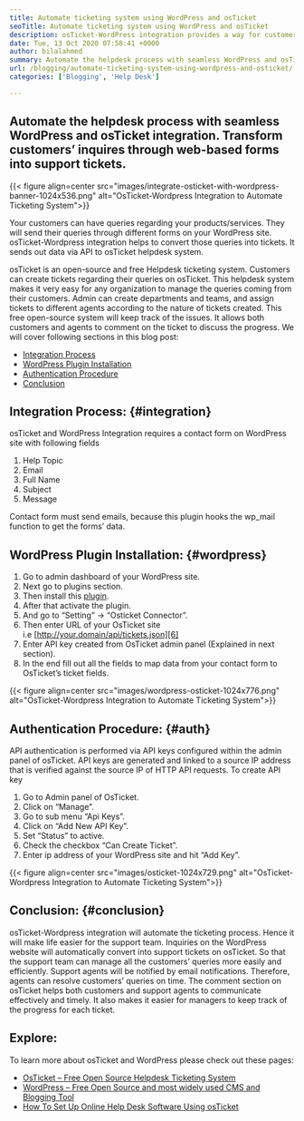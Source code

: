 ```yaml
---
title: Automate ticketing system using WordPress and osTicket
seoTitle: Automate ticketing system using WordPress and osTicket
description: osTicket-WordPress integration provides a way for customers to generate support tickets from WordPress site and manage them from osTicket dashboard.
date: Tue, 13 Oct 2020 07:58:41 +0000
author: bilalahmed
summary: Automate the helpdesk process with seamless WordPress and osTicket integration. Transform customers’ inquires through web-based forms into support tickets.
url: /blogging/automate-ticketing-system-using-wordpress-and-osticket/
categories: ['Blogging', 'Help Desk']

---
```

## Automate the helpdesk process with seamless WordPress and osTicket integration. Transform customers’ inquires through web-based forms into support tickets.

{{< figure align=center src="images/integrate-osticket-with-wordpress-banner-1024x536.png" alt="OsTicket-Wordpress Integration to Automate Ticketing System">}}  

Your customers can have queries regarding your products/services. They will send their queries through different forms on your WordPress site. osTicket-Wordpress integration helps to convert those queries into tickets. It sends out data via API to osTicket helpdesk system.

osTicket is an open-source and free Helpdesk ticketing system. Customers can create tickets regarding their queries on osTicket. This helpdesk system makes it very easy for any organization to manage the queries coming from their customers. Admin can create departments and teams, and assign tickets to different agents according to the nature of tickets created. This free open-source system will keep track of the issues. It allows both customers and agents to comment on the ticket to discuss the progress. We will cover following sections in this blog post:

  * [Integration Process][1]
  * [WordPress Plugin Installation][2]
  * [Authentication Procedure][3]
  * [Conclusion][4]

## Integration Process: {#integration}

osTicket and WordPress Integration requires a contact form on WordPress site with following fields

  1. Help Topic
  2. Email
  3. Full Name
  4. Subject
  5. Message

Contact form must send emails, because this plugin hooks the wp_mail function to get the forms’ data.

## WordPress Plugin Installation: {#wordpress}

  1. Go to admin dashboard of your WordPress site.
  2. Next go to plugins section.
  3. Then install this [plugin][5].
  4. After that activate the plugin.
  5. And go to “Setting” -> “Osticket Connector”.
  6. Then enter URL of your OsTicket site i.e [http://your.domain/api/tickets.json][6]
  7. Enter API key created from OsTicket admin panel (Explained in next section).
  8. In the end fill out all the fields to map data from your contact form to OsTicket’s ticket fields.

{{< figure align=center src="images/wordpress-osticket-1024x776.png" alt="OsTicket-Wordpress Integration to Automate Ticketing System">}}  

## Authentication Procedure: {#auth}

API authentication is performed via API keys configured within the admin panel of osTicket. API keys are generated and linked to a source IP address that is verified against the source IP of HTTP API requests. To create API key

  1. Go to Admin panel of OsTicket.
  2. Click on “Manage”.
  3. Go to sub menu “Api Keys”.
  4. Click on “Add New API Key”.
  5. Set “Status” to active.
  6. Check the checkbox “Can Create Ticket”.
  7. Enter ip address of your WordPress site and hit “Add Key”.

{{< figure align=center src="images/osticket-1024x729.png" alt="OsTicket-Wordpress Integration to Automate Ticketing System">}}  

## Conclusion: {#conclusion}

osTicket-Wordpress integration will automate the ticketing process. Hence it will make life easier for the support team. Inquiries on the WordPress website will automatically convert into support tickets on osTicket. So that the support team can manage all the customers’ queries more easily and efficiently. Support agents will be notified by email notifications. Therefore, agents can resolve customers’ queries on time. The comment section on osTicket helps both customers and support agents to communicate effectively and timely. It also makes it easier for managers to keep track of the progress for each ticket.

## Explore:

To learn more about osTicket and WordPress please check out these pages:

  * [OsTicket – Free Open Source Helpdesk Ticketing System][7]
  * [WordPress – Free Open Source and most widely used CMS and Blogging Tool][8]
  * [How To Set Up Online Help Desk Software Using osTicket][9]

 [1]: #integration
 [2]: #wordpress
 [3]: #auth
 [4]: #conclusion
 [5]: https://href.li/?https://wordpress.org/plugins/scand-osticket-connector/
 [6]: https://href.li/?http://your.domain/api/tickets.json
 [7]: https://href.li/?https://products.containerize.com/helpdesk/osticket
 [8]: https://href.li/?https://products.containerize.com/blogging/wordpress
 [9]: https://blog.containerize.com/2020/12/25/how-to-set-up-help-desk-system-using-osticket/